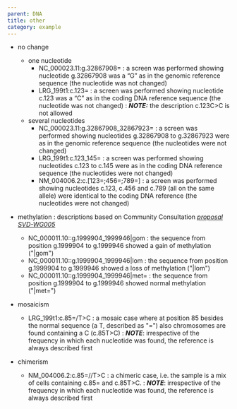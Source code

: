 ```yaml
---
parent: DNA
title: other
category: example
---
```


* no change
	* one nucleotide
		* NC\_000023.11:g.32867908=
		:	a screen was performed showing nucleotide g.32867908 was a “G” as in the genomic reference sequence (the nucleotide was not changed)
		* LRG\_199t1:c.123=
		:	a screen was performed showing nucleotide c.123 was a “C” as in the coding DNA reference sequence (the nucleotide was not changed)
		:	_**NOTE:**_ the description c.123C>C is not allowed
	* several nucleotides
		* NC\_000023.11:g.32867908\_32867923=
		:	a screen was performed showing nucleotides g.32867908 to g.32867923 were as in the genomic reference sequence (the nucleotides were not changed)
		* LRG\_199t1:c.123\_145=
		:	a screen was performed showing nucleotides c.123 to c.145 were as in the coding DNA reference sequence (the nucleotides were not changed)
		* NM\_004006.2:c.[123=;456=;789=]
		:	a screen was performed showing nucleotides c.123, c.456 and c.789 (all on the same allele) were identical to the coding DNA reference (the nucleotides were not changed)

* methylation
:	descriptions based on Community Consultation [_proposal SVD-WG005_](/bg-material/consultation/svd-wg005/)
	*	NC\_000011.10::g.1999904\_1999946\|gom
	:	the sequence from position g.1999904 to g.1999946 showed a gain of methylation ("\|gom")
	*	NC\_000011.10::g.1999904\_1999946\|lom
	:	the sequence from position g.1999904 to g.1999946 showed a loss of methylation ("\|lom")
	*	NC\_000011.10::g.1999904\_1999946\|met=
	:	the sequence from position g.1999904 to g.1999946 showed normal methylation ("\|met=")

* mosaicism
	*	LRG\_199t1:c.85=/T>C
		:	a mosaic case where at position 85 besides the normal sequence (a T, described as "=") also chromosomes are found containing a C (c.85T>C)
		:	_**NOTE**_: irrespective of the frequency in which each nucleotide was found, the reference is always described first
* chimerism
	*	NM\_004006.2:c.85=//T>C
		:	a chimeric case, i.e. the sample is a mix of cells containing c.85= and c.85T>C.
		:	_**NOTE**_: irrespective of the frequency in which each nucleotide was found, the reference is always described first
